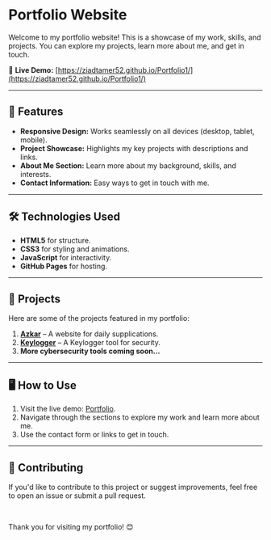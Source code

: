 # Portfolio Website

Welcome to my portfolio website! This is a showcase of my work, skills, and projects. You can explore my projects, learn more about me, and get in touch.

🔗 **Live Demo:** [https://ziadtamer52.github.io/Portfolio1/](https://ziadtamer52.github.io/Portfolio1/)

---

## 🚀 Features

- **Responsive Design:** Works seamlessly on all devices (desktop, tablet, mobile).
- **Project Showcase:** Highlights my key projects with descriptions and links.
- **About Me Section:** Learn more about my background, skills, and interests.
- **Contact Information:** Easy ways to get in touch with me.

---

## 🛠️ Technologies Used

- **HTML5** for structure.
- **CSS3** for styling and animations.
- **JavaScript** for interactivity.
- **GitHub Pages** for hosting.

---

## 📂 Projects

Here are some of the projects featured in my portfolio:

1. **[Azkar](https://ziadtamer52.github.io/Azkar/)** – A website for daily supplications.
2. **[Keylogger](https://github.com/ZiadTamer52/Keylogger)** – A Keylogger tool for security.
3. **More cybersecurity tools coming soon...**

---

## 🖥️ How to Use

1. Visit the live demo: [Portfolio](https://ziadtamer52.github.io/Portfolio1/).
2. Navigate through the sections to explore my work and learn more about me.
3. Use the contact form or links to get in touch.


---

## 🔧 Contributing

If you'd like to contribute to this project or suggest improvements, feel free to open an issue or submit a pull request. <br>

<br>

Thank you for visiting my portfolio! 😊
